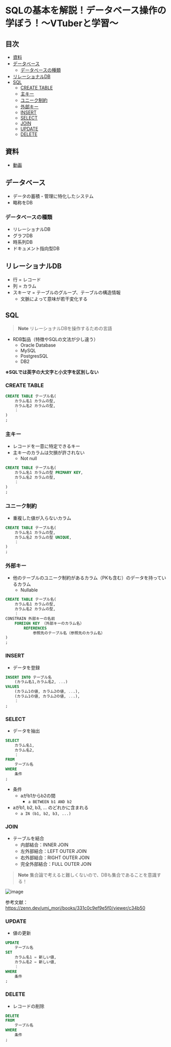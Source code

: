 # SQLの基本を解説！データベース操作の学ぼう！〜VTuberと学習〜<!-- omit in toc -->
## 目次<!-- omit in toc -->
- [資料](#資料)
- [データベース](#データベース)
  - [データベースの種類](#データベースの種類)
- [リレーショナルDB](#リレーショナルdb)
- [SQL](#sql)
  - [CREATE TABLE](#create-table)
  - [主キー](#主キー)
  - [ユニーク制約](#ユニーク制約)
  - [外部キー](#外部キー)
  - [INSERT](#insert)
  - [SELECT](#select)
  - [JOIN](#join)
  - [UPDATE](#update)
  - [DELETE](#delete)

## 資料
- [動画](https://youtu.be/WSYFuq6jbzo)

## データベース
- データの蓄積・管理に特化したシステム
- 略称をDB

### データベースの種類
- リレーショナルDB
- グラフDB
- 時系列DB
- ドキュメント指向型DB

## リレーショナルDB
- 行 = レコード
- 列 = カラム
- スキーマ = テーブルのグループ、テーブルの構造情報
  - 文脈によって意味が若干変化する

## SQL
> **Note** <!-- Note / Warning -->
> リレーショナルDBを操作するための言語

- RDB製品（特徴やSQLの文法が少し違う）
  - Oracle Database
  - MySQL
  - PostgresSQL
  - DB2

**※SQLでは英字の大文字と小文字を区別しない**

### CREATE TABLE
```sql
CREATE TABLE テーブル名(
    カラム名1 カラムの型,
    カラム名2 カラムの型,
    ︙
)
;
```

### 主キー
- レコードを一意に特定できるキー
- 主キーのカラムは欠損が許されない
  - Not null

```sql
CREATE TABLE テーブル名(
    カラム名1 カラムの型 PRIMARY KEY,
    カラム名2 カラムの型,
    ︙
)
;
```

### ユニーク制約
- 重複した値が入らないカラム

```sql
CREATE TABLE テーブル名(
    カラム名1 カラムの型,
    カラム名2 カラムの型 UNIQUE,
    ︙
)
;
```

### 外部キー
- 他のテーブルのユニーク制約があるカラム（PKも含む）のデータを持っているカラム
  - Nullable

```sql
CREATE TABLE テーブル名(
    カラム名1 カラムの型,
    カラム名2 カラムの型,
    ︙
CONSTRAIN 外部キーの名前
    FOREIGN KEY （外部キーのカラム名）
        REFERENCES
            参照先のテーブル名（参照先のカラム名）
)
;
```

### INSERT
- データを登録

```sql
INSERT INTO テーブル名
    (カラム名1,カラム名2, ...)
VALUES
    (カラム1の値, カラム2の値, ...),
    (カラム1の値, カラム2の値, ...),
    ︙
;
```

### SELECT
- データを抽出

```sql
SELECT
    カラム名1,
    カラム名2,
    ︙
FROM
    テーブル名
WHERE
    条件
;
```

- 条件
  - aがb1からb2の間
    -  `a BETWEEN b1 AND b2`
 -  aがb1, b2, b3, ... のどれかに含まれる
    -  `a IN (b1, b2, b3, ...)`

### JOIN
- テーブルを結合
  - 内部結合：INNER JOIN
  - 左外部結合：LEFT OUTER JOIN
  - 右外部結合：RIGHT OUTER JOIN
  - 完全外部結合：FULL OUTER JOIN

> **Note** <!-- Note / Warning -->
> 集合論で考えると難しくないので、DBも集合であることを意識する！

![image](https://storage.googleapis.com/zenn-user-upload/c8ea0982dbb5-20220824.png)

参考文献：https://zenn.dev/umi_mori/books/331c0c9ef9e5f0/viewer/c34b50

### UPDATE
- 値の更新

```sql
UPDATE
    テーブル名
SET
    カラム名1 = 新しい値,
    カラム名2 = 新しい値,
    ︙
WHERE
    条件
;
```

### DELETE
- レコードの削除

```sql
DELETE
FROM
    テーブル名
WHERE
    条件
;
```
